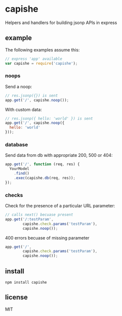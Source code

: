 # capishe

Helpers and handlers for building jsonp APIs in express

## example

The following examples assume this:

```javascript
// express 'app' available
var capishe = require('capishe');
```

### noops

Send a noop:

```javascript
// res.jsonp({}) is sent
app.get('/', capishe.noop());
```

With custom data:

```javascript
// res.jsonp({ hello: 'world' }) is sent
app.get('/', capishe.noop({
  hello: 'world'
}));
```

### database

Send data from db with appropriate 200, 500 or 404:

```javascript
app.get('/', function (req, res) {
  YourModel
    .find()
    .exec(capishe.db(req, res));
});
```

### checks

Check for the presence of a particular URL parameter:

```javascript
// calls next() becuase present
app.get('/:testParam',
        capishe.check.params('testParam'),
        capishe.noop());
```

400 errors becuase of missing parameter

```javascript
app.get('/',
        capishe.check.params('testParam'),
        capishe.noop());
```

## install

`npm install capishe`

## license

MIT